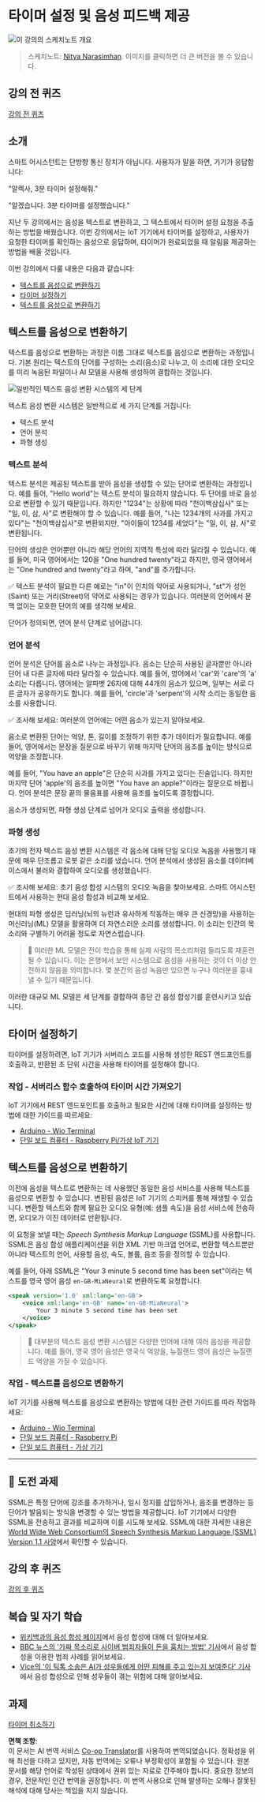 <!--
CO_OP_TRANSLATOR_METADATA:
{
  "original_hash": "b73fe10ec6b580fba2affb6f6e0a5c4d",
  "translation_date": "2025-08-25T00:07:26+00:00",
  "source_file": "6-consumer/lessons/3-spoken-feedback/README.md",
  "language_code": "ko"
}
-->
# 타이머 설정 및 음성 피드백 제공

![이 강의의 스케치노트 개요](../../../../../translated_images/lesson-23.f38483e1d4df4828990d3f02d60e46c978b075d384ae7cb4f7bab738e107c850.ko.jpg)

> 스케치노트: [Nitya Narasimhan](https://github.com/nitya). 이미지를 클릭하면 더 큰 버전을 볼 수 있습니다.

## 강의 전 퀴즈

[강의 전 퀴즈](https://black-meadow-040d15503.1.azurestaticapps.net/quiz/45)

## 소개

스마트 어시스턴트는 단방향 통신 장치가 아닙니다. 사용자가 말을 하면, 기기가 응답합니다:

"알렉사, 3분 타이머 설정해줘."

"알겠습니다. 3분 타이머를 설정했습니다."

지난 두 강의에서는 음성을 텍스트로 변환하고, 그 텍스트에서 타이머 설정 요청을 추출하는 방법을 배웠습니다. 이번 강의에서는 IoT 기기에서 타이머를 설정하고, 사용자가 요청한 타이머를 확인하는 음성으로 응답하며, 타이머가 완료되었을 때 알림을 제공하는 방법을 배울 것입니다.

이번 강의에서 다룰 내용은 다음과 같습니다:

* [텍스트를 음성으로 변환하기](../../../../../6-consumer/lessons/3-spoken-feedback)
* [타이머 설정하기](../../../../../6-consumer/lessons/3-spoken-feedback)
* [텍스트를 음성으로 변환하기](../../../../../6-consumer/lessons/3-spoken-feedback)

## 텍스트를 음성으로 변환하기

텍스트를 음성으로 변환하는 과정은 이름 그대로 텍스트를 음성으로 변환하는 과정입니다. 기본 원리는 텍스트의 단어를 구성하는 소리(음소)로 나누고, 이 소리에 대한 오디오를 미리 녹음된 파일이나 AI 모델을 사용해 생성하여 결합하는 것입니다.

![일반적인 텍스트 음성 변환 시스템의 세 단계](../../../../../translated_images/tts-overview.193843cf3f5ee09f8b3371a9fdaeb0f116698a07ca69daaa77158da4800e5453.ko.png)

텍스트 음성 변환 시스템은 일반적으로 세 가지 단계를 거칩니다:

* 텍스트 분석
* 언어 분석
* 파형 생성

### 텍스트 분석

텍스트 분석은 제공된 텍스트를 받아 음성을 생성할 수 있는 단어로 변환하는 과정입니다. 예를 들어, "Hello world"는 텍스트 분석이 필요하지 않습니다. 두 단어를 바로 음성으로 변환할 수 있기 때문입니다. 하지만 "1234"는 상황에 따라 "천이백삼십사" 또는 "일, 이, 삼, 사"로 변환해야 할 수 있습니다. 예를 들어, "나는 1234개의 사과를 가지고 있다"는 "천이백삼십사"로 변환되지만, "아이들이 1234를 세었다"는 "일, 이, 삼, 사"로 변환됩니다.

단어의 생성은 언어뿐만 아니라 해당 언어의 지역적 특성에 따라 달라질 수 있습니다. 예를 들어, 미국 영어에서는 120을 "One hundred twenty"라고 하지만, 영국 영어에서는 "One hundred and twenty"라고 하며, "and"를 추가합니다.

✅ 텍스트 분석이 필요한 다른 예로는 "in"이 인치의 약어로 사용되거나, "st"가 성인(Saint) 또는 거리(Street)의 약어로 사용되는 경우가 있습니다. 여러분의 언어에서 문맥 없이는 모호한 단어의 예를 생각해 보세요.

단어가 정의되면, 언어 분석 단계로 넘어갑니다.

### 언어 분석

언어 분석은 단어를 음소로 나누는 과정입니다. 음소는 단순히 사용된 글자뿐만 아니라 단어 내 다른 글자에 따라 달라질 수 있습니다. 예를 들어, 영어에서 'car'와 'care'의 'a' 소리는 다릅니다. 영어에는 알파벳 26자에 대해 44개의 음소가 있으며, 일부는 서로 다른 글자가 공유하기도 합니다. 예를 들어, 'circle'과 'serpent'의 시작 소리는 동일한 음소를 사용합니다.

✅ 조사해 보세요: 여러분의 언어에는 어떤 음소가 있는지 알아보세요.

음소로 변환된 단어는 억양, 톤, 길이를 조정하기 위한 추가 데이터가 필요합니다. 예를 들어, 영어에서는 문장을 질문으로 바꾸기 위해 마지막 단어의 음조를 높이는 방식으로 억양을 조정합니다.

예를 들어, "You have an apple"은 단순히 사과를 가지고 있다는 진술입니다. 하지만 마지막 단어 'apple'의 음조를 높이면 "You have an apple?"이라는 질문으로 바뀝니다. 언어 분석은 문장 끝의 물음표를 사용해 음조를 높이도록 결정합니다.

음소가 생성되면, 파형 생성 단계로 넘어가 오디오 출력을 생성합니다.

### 파형 생성

초기의 전자 텍스트 음성 변환 시스템은 각 음소에 대해 단일 오디오 녹음을 사용했기 때문에 매우 단조롭고 로봇 같은 소리를 냈습니다. 언어 분석에서 생성된 음소를 데이터베이스에서 불러와 결합하여 오디오를 생성했습니다.

✅ 조사해 보세요: 초기 음성 합성 시스템의 오디오 녹음을 찾아보세요. 스마트 어시스턴트에서 사용하는 현대 음성 합성과 비교해 보세요.

현대의 파형 생성은 딥러닝(뇌의 뉴런과 유사하게 작동하는 매우 큰 신경망)을 사용하는 머신러닝(ML) 모델을 활용하여 더 자연스러운 소리를 생성합니다. 이 소리는 인간의 목소리와 구별하기 어려울 정도로 자연스럽습니다.

> 💁 이러한 ML 모델은 전이 학습을 통해 실제 사람의 목소리처럼 들리도록 재훈련될 수 있습니다. 이는 은행에서 보안 시스템으로 음성을 사용하는 것이 더 이상 안전하지 않음을 의미합니다. 몇 분간의 음성 녹음만 있으면 누구나 여러분을 흉내낼 수 있기 때문입니다.

이러한 대규모 ML 모델은 세 단계를 결합하여 종단 간 음성 합성기를 훈련시키고 있습니다.

## 타이머 설정하기

타이머를 설정하려면, IoT 기기가 서버리스 코드를 사용해 생성한 REST 엔드포인트를 호출하고, 반환된 초 단위 시간을 사용해 타이머를 설정해야 합니다.

### 작업 - 서버리스 함수 호출하여 타이머 시간 가져오기

IoT 기기에서 REST 엔드포인트를 호출하고 필요한 시간에 대해 타이머를 설정하는 방법에 대한 가이드를 따르세요:

* [Arduino - Wio Terminal](wio-terminal-set-timer.md)
* [단일 보드 컴퓨터 - Raspberry Pi/가상 IoT 기기](single-board-computer-set-timer.md)

## 텍스트를 음성으로 변환하기

이전에 음성을 텍스트로 변환하는 데 사용했던 동일한 음성 서비스를 사용해 텍스트를 음성으로 변환할 수 있습니다. 변환된 음성은 IoT 기기의 스피커를 통해 재생할 수 있습니다. 변환할 텍스트와 함께 필요한 오디오 유형(예: 샘플 속도)을 음성 서비스에 전송하면, 오디오가 이진 데이터로 반환됩니다.

이 요청을 보낼 때는 *Speech Synthesis Markup Language* (SSML)를 사용합니다. SSML은 음성 합성 애플리케이션을 위한 XML 기반 마크업 언어로, 변환할 텍스트뿐만 아니라 텍스트의 언어, 사용할 음성, 속도, 볼륨, 음조 등을 정의할 수 있습니다.

예를 들어, 아래 SSML은 "Your 3 minute 5 second time has been set"이라는 텍스트를 영국 영어 음성 `en-GB-MiaNeural`로 변환하도록 요청합니다.

```xml
<speak version='1.0' xml:lang='en-GB'>
    <voice xml:lang='en-GB' name='en-GB-MiaNeural'>
        Your 3 minute 5 second time has been set
    </voice>
</speak>
```

> 💁 대부분의 텍스트 음성 변환 시스템은 다양한 언어에 대해 여러 음성을 제공합니다. 예를 들어, 영국 영어 음성은 영국식 억양을, 뉴질랜드 영어 음성은 뉴질랜드 억양을 가질 수 있습니다.

### 작업 - 텍스트를 음성으로 변환하기

IoT 기기를 사용해 텍스트를 음성으로 변환하는 방법에 대한 관련 가이드를 따라 작업하세요:

* [Arduino - Wio Terminal](wio-terminal-text-to-speech.md)
* [단일 보드 컴퓨터 - Raspberry Pi](pi-text-to-speech.md)
* [단일 보드 컴퓨터 - 가상 기기](virtual-device-text-to-speech.md)

---

## 🚀 도전 과제

SSML은 특정 단어에 강조를 추가하거나, 일시 정지를 삽입하거나, 음조를 변경하는 등 단어가 발음되는 방식을 변경할 수 있는 방법을 제공합니다. IoT 기기에서 다양한 SSML을 전송하고 결과를 비교하며 이를 시도해 보세요. SSML에 대한 자세한 내용은 [World Wide Web Consortium의 Speech Synthesis Markup Language (SSML) Version 1.1 사양](https://www.w3.org/TR/speech-synthesis11/)에서 확인할 수 있습니다.

## 강의 후 퀴즈

[강의 후 퀴즈](https://black-meadow-040d15503.1.azurestaticapps.net/quiz/46)

## 복습 및 자기 학습

* [위키백과의 음성 합성 페이지](https://wikipedia.org/wiki/Speech_synthesis)에서 음성 합성에 대해 더 알아보세요.
* [BBC 뉴스의 '가짜 목소리로 사이버 범죄자들이 돈을 훔치는 방법' 기사](https://www.bbc.com/news/technology-48908736)에서 음성 합성을 이용한 범죄 사례를 읽어보세요.
* [Vice의 '이 틱톡 소송은 AI가 성우들에게 어떤 피해를 주고 있는지 보여준다' 기사](https://www.vice.com/en/article/z3xqwj/this-tiktok-lawsuit-is-highlighting-how-ai-is-screwing-over-voice-actors)에서 음성 합성으로 인해 성우들이 겪는 위험에 대해 알아보세요.

## 과제

[타이머 취소하기](assignment.md)

**면책 조항**:  
이 문서는 AI 번역 서비스 [Co-op Translator](https://github.com/Azure/co-op-translator)를 사용하여 번역되었습니다. 정확성을 위해 최선을 다하고 있지만, 자동 번역에는 오류나 부정확성이 포함될 수 있습니다. 원본 문서를 해당 언어로 작성된 상태에서 권위 있는 자료로 간주해야 합니다. 중요한 정보의 경우, 전문적인 인간 번역을 권장합니다. 이 번역 사용으로 인해 발생하는 오해나 잘못된 해석에 대해 당사는 책임을 지지 않습니다.